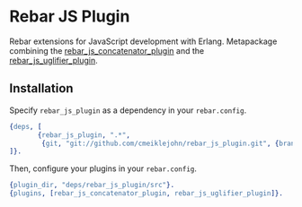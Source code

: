 # Rebar JS Plugin

Rebar extensions for JavaScript development with Erlang.  Metapackage
combining the
[rebar_js_concatenator_plugin](https://github.com/cmeiklejohn/rebar_js_concatenator_plugin)
and the
[rebar_js_uglifier_plugin](https://github.com/cmeiklejohn/rebar_js_uglifier_plugin).

## Installation

Specify ```rebar_js_plugin``` as a dependency in your ```rebar.config```.

```erlang
{deps, [
       {rebar_js_plugin, ".*",
        {git, "git://github.com/cmeiklejohn/rebar_js_plugin.git", {branch, "master"}}}
]}.
```

Then, configure your plugins in your ```rebar.config```.

```erlang
{plugin_dir, "deps/rebar_js_plugin/src"}.
{plugins, [rebar_js_concatenator_plugin, rebar_js_uglifier_plugin]}.
```
